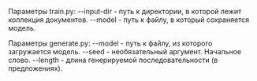 Параметры train.py:
--input-dir - путь к директории, в которой лежит коллекция документов.
--model - путь к файлу, в который сохраняется модель.

Параметры generate.py:
--model - путь к файлу, из которого загружается модель.
--seed - необязательный аргумент. Начальное слово.
--length - длина генерируемой последовательности (в предложениях).
